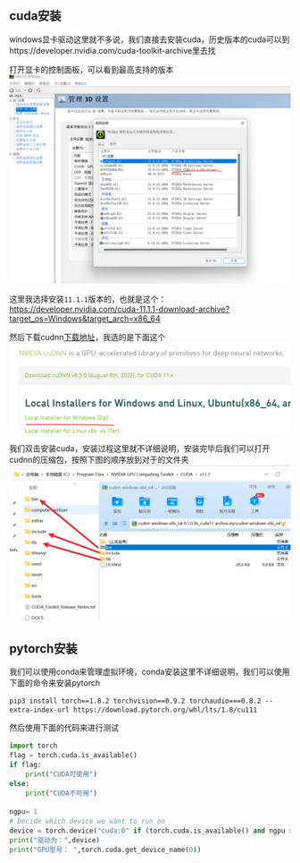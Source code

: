 ## cuda安装
windows显卡驱动这里就不多说，我们直接去安装cuda，历史版本的cuda可以到https://developer.nvidia.com/cuda-toolkit-archive里去找

打开显卡的控制面板，可以看到最高支持的版本
![](./images/ebe9768a.png)

这里我选择安装`11.1.1`版本的，也就是这个：https://developer.nvidia.com/cuda-11.1.1-download-archive?target_os=Windows&target_arch=x86_64

然后下载cudnn[下载地址](https://developer.nvidia.com/rdp/cudnn-archive)，我选的是下面这个
![](./images/ce97c0cc.png)

我们双击安装cuda，安装过程这里就不详细说明，安装完毕后我们可以打开cudnn的压缩包，按照下图的顺序放到对于的文件夹
![](./images/a525cef0.png)

## pytorch安装

我们可以使用conda来管理虚拟环境，conda安装这里不详细说明，我们可以使用下面的命令来安装pytorch
```shell
pip3 install torch==1.8.2 torchvision==0.9.2 torchaudio===0.8.2 --extra-index-url https://download.pytorch.org/whl/lts/1.8/cu111
```

然后使用下面的代码来进行测试
```python
import torch
flag = torch.cuda.is_available()
if flag:
    print("CUDA可使用")
else:
    print("CUDA不可用")

ngpu= 1
# Decide which device we want to run on
device = torch.device("cuda:0" if (torch.cuda.is_available() and ngpu > 0) else "cpu")
print("驱动为：",device)
print("GPU型号： ",torch.cuda.get_device_name(0))
```



